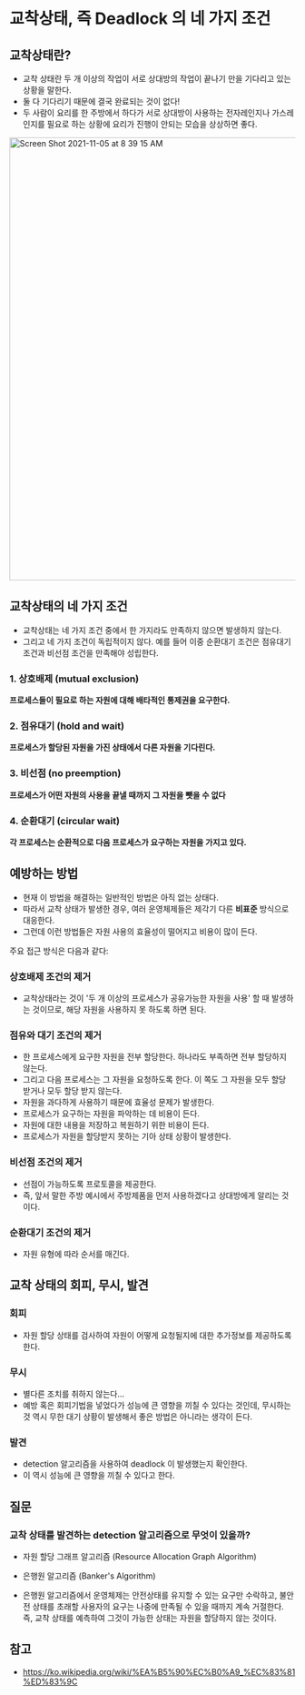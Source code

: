 # 교착상태, 즉 Deadlock 의 네 가지 조건

## 교착상태란?
* 교착 상태란 두 개 이상의 작업이 서로 상대방의 작업이 끝나기 만을 기다리고 있는 상황을 말한다.
* 둘 다 기다리기 때문에 결국 완료되는 것이 없다!
* 두 사람이 요리를 한 주방에서 하다가 서로 상대방이 사용하는 전자레인지나 가스레인지를 필요로 하는 상황에 요리가 진행이 안되는 모습을 상상하면 좋다.

<img width="779" alt="Screen Shot 2021-11-05 at 8 39 15 AM" src="https://user-images.githubusercontent.com/48251668/140434891-e2d3e2a3-63a5-436e-9a0a-c8212eb11fef.png">

## 교착상태의 네 가지 조건
* 교착상태는 네 가지 조건 중에서 한 가지라도 만족하지 않으면 발생하지 않는다.
* 그리고 네 가지 조건이 독립적이지 않다. 예를 들어 이중 순환대기 조건은 점유대기 조건과 비선점 조건을 만족해야 성립한다.

### 1. 상호배제 (mutual exclusion)
**프로세스들이 필요로 하는 자원에 대해 배타적인 통제권을 요구한다.**
### 2. 점유대기 (hold and wait)
**프로세스가 할당된 자원을 가진 상태에서 다른 자원을 기다린다.**
### 3. 비선점 (no preemption)
**프로세스가 어떤 자원의 사용을 끝낼 때까지 그 자원을 뺏을 수 없다**
### 4. 순환대기 (circular wait)
**각 프로세스는 순환적으로 다음 프로세스가 요구하는 자원을 가지고 있다.**

## 예방하는 방법
* 현재 이 방법을 해결하는 일반적인 방법은 아직 없는 상태다.
* 따라서 교착 상태가 발생한 경우, 여러 운영체제들은 제각기 다른 **비표준** 방식으로 대응한다.
* 그런데 이런 방법들은 자원 사용의 효율성이 떨어지고 비용이 많이 든다.

주요 접근 방식은 다음과 같다:

### 상호배제 조건의 제거
* 교착상태라는 것이 '두 개 이상의 프로세스가 공유가능한 자원을 사용' 할 때 발생하는 것이므로, 해당 자원을 사용하지 못 하도록 하면 된다.
### 점유와 대기 조건의 제거
* 한 프로세스에게 요구한 자원을 전부 할당한다. 하나라도 부족하면 전부 할당하지 않는다.
* 그리고 다음 프로세스는 그 자원을 요청하도록 한다. 이 쪽도 그 자원을 모두 할당 받거나 모두 할당 받지 않는다.
* 자원을 과다하게 사용하기 때문에 효율성 문제가 발생한다.
* 프로세스가 요구하는 자원을 파악하는 데 비용이 든다.
* 자원에 대한 내용을 저장하고 복원하기 위한 비용이 든다.
* 프로세스가 자원을 할당받지 못하는 기아 상태 상황이 발생한다.
### 비선점 조건의 제거
* 선점이 가능하도록 프로토콜을 제공한다.
* 즉, 앞서 말한 주방 예시에서 주방제품을 먼저 사용하겠다고 상대방에게 알리는 것이다.
### 순환대기 조건의 제거
* 자원 유형에 따라 순서를 매긴다.

## 교착 상태의 회피, 무시, 발견
### 회피
* 자원 할당 상태를 검사하여 자원이 어떻게 요청될지에 대한 추가정보를 제공하도록 한다.
### 무시
* 별다른 조치를 취하지 않는다...
* 예방 혹은 회피기법을 넣었다가 성능에 큰 영향을 끼칠 수 있다는 것인데, 무시하는 것 역시 무한 대기 상황이 발생해서 좋은 방법은 아니라는 생각이 든다.
### 발견
* detection 알고리즘을 사용하여 deadlock 이 발생했는지 확인한다.
* 이 역시 성능에 큰 영향을 끼칠 수 있다고 한다.

## 질문
### 교착 상태를 발견하는 detection 알고리즘으로 무엇이 있을까?
* 자원 할당 그래프 알고리즘 (Resource Allocation Graph Algorithm)
* 은행원 알고리즘 (Banker's Algorithm)

* 은행원 알고리즘에서 운영체제는 안전상태를 유지할 수 있는 요구만 수락하고, 불안전 상태를 초래할 사용자의 요구는 나중에 만족될 수 있을 때까지 계속 거절한다. 즉, 교착 상태를 예측하여 그것이 가능한 상태는 자원을 할당하지 않는 것이다.

## 참고
* https://ko.wikipedia.org/wiki/%EA%B5%90%EC%B0%A9_%EC%83%81%ED%83%9C
